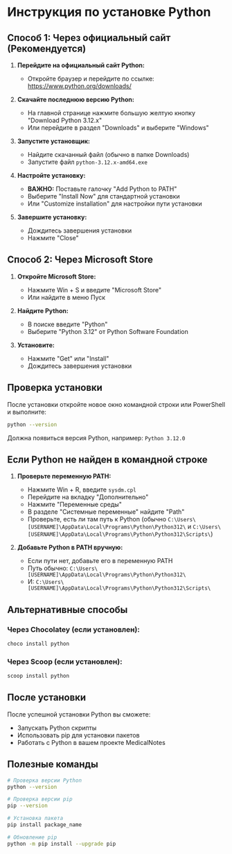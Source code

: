 # Инструкция по установке Python

## Способ 1: Через официальный сайт (Рекомендуется)

1. **Перейдите на официальный сайт Python:**
   - Откройте браузер и перейдите по ссылке: https://www.python.org/downloads/

2. **Скачайте последнюю версию Python:**
   - На главной странице нажмите большую желтую кнопку "Download Python 3.12.x"
   - Или перейдите в раздел "Downloads" и выберите "Windows"

3. **Запустите установщик:**
   - Найдите скачанный файл (обычно в папке Downloads)
   - Запустите файл `python-3.12.x-amd64.exe`

4. **Настройте установку:**
   - **ВАЖНО:** Поставьте галочку "Add Python to PATH"
   - Выберите "Install Now" для стандартной установки
   - Или "Customize installation" для настройки пути установки

5. **Завершите установку:**
   - Дождитесь завершения установки
   - Нажмите "Close"

## Способ 2: Через Microsoft Store

1. **Откройте Microsoft Store:**
   - Нажмите Win + S и введите "Microsoft Store"
   - Или найдите в меню Пуск

2. **Найдите Python:**
   - В поиске введите "Python"
   - Выберите "Python 3.12" от Python Software Foundation

3. **Установите:**
   - Нажмите "Get" или "Install"
   - Дождитесь завершения установки

## Проверка установки

После установки откройте новое окно командной строки или PowerShell и выполните:

```bash
python --version
```

Должна появиться версия Python, например: `Python 3.12.0`

## Если Python не найден в командной строке

1. **Проверьте переменную PATH:**
   - Нажмите Win + R, введите `sysdm.cpl`
   - Перейдите на вкладку "Дополнительно"
   - Нажмите "Переменные среды"
   - В разделе "Системные переменные" найдите "Path"
   - Проверьте, есть ли там путь к Python (обычно `C:\Users\[USERNAME]\AppData\Local\Programs\Python\Python312\` и `C:\Users\[USERNAME]\AppData\Local\Programs\Python\Python312\Scripts\`)

2. **Добавьте Python в PATH вручную:**
   - Если пути нет, добавьте его в переменную PATH
   - Путь обычно: `C:\Users\[USERNAME]\AppData\Local\Programs\Python\Python312\`
   - И: `C:\Users\[USERNAME]\AppData\Local\Programs\Python\Python312\Scripts\`

## Альтернативные способы

### Через Chocolatey (если установлен):
```bash
choco install python
```

### Через Scoop (если установлен):
```bash
scoop install python
```

## После установки

После успешной установки Python вы сможете:
- Запускать Python скрипты
- Использовать pip для установки пакетов
- Работать с Python в вашем проекте MedicalNotes

## Полезные команды

```bash
# Проверка версии Python
python --version

# Проверка версии pip
pip --version

# Установка пакета
pip install package_name

# Обновление pip
python -m pip install --upgrade pip
``` 
